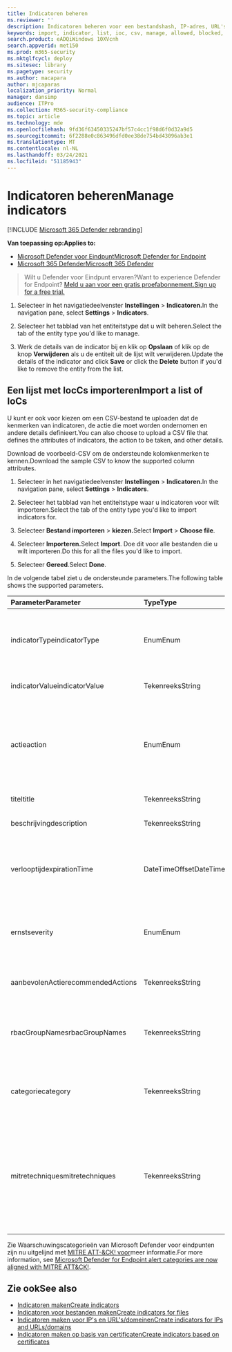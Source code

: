 ```yaml
---
title: Indicatoren beheren
ms.reviewer: ''
description: Indicatoren beheren voor een bestandshash, IP-adres, URL's of domeinen die de detectie, preventie en uitsluiting van entiteiten definiëren.
keywords: import, indicator, list, ioc, csv, manage, allowed, blocked, block, clean, malicious, file hash, ip address, urls, domain
search.product: eADQiWindows 10XVcnh
search.appverid: met150
ms.prod: m365-security
ms.mktglfcycl: deploy
ms.sitesec: library
ms.pagetype: security
ms.author: macapara
author: mjcaparas
localization_priority: Normal
manager: dansimp
audience: ITPro
ms.collection: M365-security-compliance
ms.topic: article
ms.technology: mde
ms.openlocfilehash: 9fd36f63450335247bf57c4cc1f98d6f0d32a9d5
ms.sourcegitcommit: 6f2288e0c863496dfd0ee38de754bd43096ab3e1
ms.translationtype: MT
ms.contentlocale: nl-NL
ms.lasthandoff: 03/24/2021
ms.locfileid: "51185943"
---
```

# <a name="manage-indicators"></a><span data-ttu-id="a9db3-104">Indicatoren beheren</span><span class="sxs-lookup"><span data-stu-id="a9db3-104">Manage indicators</span></span>

[!INCLUDE [Microsoft 365 Defender rebranding](../../includes/microsoft-defender.md)]


<span data-ttu-id="a9db3-105">**Van toepassing op:**</span><span class="sxs-lookup"><span data-stu-id="a9db3-105">**Applies to:**</span></span>
- [<span data-ttu-id="a9db3-106">Microsoft Defender voor Eindpunt</span><span class="sxs-lookup"><span data-stu-id="a9db3-106">Microsoft Defender for Endpoint</span></span>](https://go.microsoft.com/fwlink/p/?linkid=2154037)
- [<span data-ttu-id="a9db3-107">Microsoft 365 Defender</span><span class="sxs-lookup"><span data-stu-id="a9db3-107">Microsoft 365 Defender</span></span>](https://go.microsoft.com/fwlink/?linkid=2118804)


><span data-ttu-id="a9db3-108">Wilt u Defender voor Eindpunt ervaren?</span><span class="sxs-lookup"><span data-stu-id="a9db3-108">Want to experience Defender for Endpoint?</span></span> [<span data-ttu-id="a9db3-109">Meld u aan voor een gratis proefabonnement.</span><span class="sxs-lookup"><span data-stu-id="a9db3-109">Sign up for a free trial.</span></span>](https://www.microsoft.com/en-us/WindowsForBusiness/windows-atp?ocid=docs-wdatp-automationexclusionlist-abovefoldlink)


1. <span data-ttu-id="a9db3-110">Selecteer in het navigatiedeelvenster **Instellingen**  >  **Indicatoren.**</span><span class="sxs-lookup"><span data-stu-id="a9db3-110">In the navigation pane, select **Settings** > **Indicators**.</span></span>

2. <span data-ttu-id="a9db3-111">Selecteer het tabblad van het entiteitstype dat u wilt beheren.</span><span class="sxs-lookup"><span data-stu-id="a9db3-111">Select the tab of the entity type you'd like to manage.</span></span>  

3. <span data-ttu-id="a9db3-112">Werk de details van de indicator bij en klik op **Opslaan** of klik op de knop **Verwijderen** als u de entiteit uit de lijst wilt verwijderen.</span><span class="sxs-lookup"><span data-stu-id="a9db3-112">Update the details of the indicator and click **Save** or click the **Delete** button if you'd like to remove the entity from the list.</span></span>

## <a name="import-a-list-of-iocs"></a><span data-ttu-id="a9db3-113">Een lijst met IocCs importeren</span><span class="sxs-lookup"><span data-stu-id="a9db3-113">Import a list of IoCs</span></span>

<span data-ttu-id="a9db3-114">U kunt er ook voor kiezen om een CSV-bestand te uploaden dat de kenmerken van indicatoren, de actie die moet worden ondernomen en andere details definieert.</span><span class="sxs-lookup"><span data-stu-id="a9db3-114">You can also choose to upload a CSV file that defines the attributes of indicators, the action to be taken, and other details.</span></span>

<span data-ttu-id="a9db3-115">Download de voorbeeld-CSV om de ondersteunde kolomkenmerken te kennen.</span><span class="sxs-lookup"><span data-stu-id="a9db3-115">Download the sample CSV to know the supported column attributes.</span></span>

1. <span data-ttu-id="a9db3-116">Selecteer in het navigatiedeelvenster **Instellingen**  >  **Indicatoren.**</span><span class="sxs-lookup"><span data-stu-id="a9db3-116">In the navigation pane, select **Settings** > **Indicators**.</span></span>

2. <span data-ttu-id="a9db3-117">Selecteer het tabblad van het entiteitstype waar u indicatoren voor wilt importeren.</span><span class="sxs-lookup"><span data-stu-id="a9db3-117">Select the tab of the entity type you'd like to import indicators for.</span></span>

3. <span data-ttu-id="a9db3-118">Selecteer **Bestand importeren**  >  **kiezen.**</span><span class="sxs-lookup"><span data-stu-id="a9db3-118">Select **Import** > **Choose file**.</span></span> 

4. <span data-ttu-id="a9db3-119">Selecteer **Importeren.**</span><span class="sxs-lookup"><span data-stu-id="a9db3-119">Select **Import**.</span></span> <span data-ttu-id="a9db3-120">Doe dit voor alle bestanden die u wilt importeren.</span><span class="sxs-lookup"><span data-stu-id="a9db3-120">Do this for all the files you'd like to import.</span></span> 

5. <span data-ttu-id="a9db3-121">Selecteer **Gereed**.</span><span class="sxs-lookup"><span data-stu-id="a9db3-121">Select **Done**.</span></span>

<span data-ttu-id="a9db3-122">In de volgende tabel ziet u de ondersteunde parameters.</span><span class="sxs-lookup"><span data-stu-id="a9db3-122">The following table shows the supported parameters.</span></span>

<span data-ttu-id="a9db3-123">Parameter</span><span class="sxs-lookup"><span data-stu-id="a9db3-123">Parameter</span></span> | <span data-ttu-id="a9db3-124">Type</span><span class="sxs-lookup"><span data-stu-id="a9db3-124">Type</span></span>    |   <span data-ttu-id="a9db3-125">Beschrijving</span><span class="sxs-lookup"><span data-stu-id="a9db3-125">Description</span></span>
:---|:---|:---
<span data-ttu-id="a9db3-126">indicatorType</span><span class="sxs-lookup"><span data-stu-id="a9db3-126">indicatorType</span></span> | <span data-ttu-id="a9db3-127">Enum</span><span class="sxs-lookup"><span data-stu-id="a9db3-127">Enum</span></span> | <span data-ttu-id="a9db3-128">Type indicator.</span><span class="sxs-lookup"><span data-stu-id="a9db3-128">Type of the indicator.</span></span> <span data-ttu-id="a9db3-129">Mogelijke waarden zijn: "FileSha1", "FileSha256", "IpAddress", "DomainName" en "Url".</span><span class="sxs-lookup"><span data-stu-id="a9db3-129">Possible values are: "FileSha1", "FileSha256", "IpAddress", "DomainName" and "Url".</span></span> <span data-ttu-id="a9db3-130">**Vereist**</span><span class="sxs-lookup"><span data-stu-id="a9db3-130">**Required**</span></span>
<span data-ttu-id="a9db3-131">indicatorValue</span><span class="sxs-lookup"><span data-stu-id="a9db3-131">indicatorValue</span></span> | <span data-ttu-id="a9db3-132">Tekenreeks</span><span class="sxs-lookup"><span data-stu-id="a9db3-132">String</span></span> | <span data-ttu-id="a9db3-133">Identiteit van de [entiteit Indicator.](ti-indicator.md)</span><span class="sxs-lookup"><span data-stu-id="a9db3-133">Identity of the [Indicator](ti-indicator.md) entity.</span></span> <span data-ttu-id="a9db3-134">**Vereist**</span><span class="sxs-lookup"><span data-stu-id="a9db3-134">**Required**</span></span>
<span data-ttu-id="a9db3-135">actie</span><span class="sxs-lookup"><span data-stu-id="a9db3-135">action</span></span> | <span data-ttu-id="a9db3-136">Enum</span><span class="sxs-lookup"><span data-stu-id="a9db3-136">Enum</span></span> | <span data-ttu-id="a9db3-137">De actie die wordt ondernomen als de indicator wordt gevonden in de organisatie.</span><span class="sxs-lookup"><span data-stu-id="a9db3-137">The action that will be taken if the indicator will be discovered in the organization.</span></span> <span data-ttu-id="a9db3-138">Mogelijke waarden zijn: 'Waarschuwing', 'AlertAndBlock' en 'Toegestaan'.</span><span class="sxs-lookup"><span data-stu-id="a9db3-138">Possible values are: "Alert", "AlertAndBlock", and "Allowed".</span></span> <span data-ttu-id="a9db3-139">**Vereist**</span><span class="sxs-lookup"><span data-stu-id="a9db3-139">**Required**</span></span>
<span data-ttu-id="a9db3-140">titel</span><span class="sxs-lookup"><span data-stu-id="a9db3-140">title</span></span> | <span data-ttu-id="a9db3-141">Tekenreeks</span><span class="sxs-lookup"><span data-stu-id="a9db3-141">String</span></span> | <span data-ttu-id="a9db3-142">Indicatorwaarschuwingstitel.</span><span class="sxs-lookup"><span data-stu-id="a9db3-142">Indicator alert title.</span></span> <span data-ttu-id="a9db3-143">**Vereist**</span><span class="sxs-lookup"><span data-stu-id="a9db3-143">**Required**</span></span>
<span data-ttu-id="a9db3-144">beschrijving</span><span class="sxs-lookup"><span data-stu-id="a9db3-144">description</span></span> | <span data-ttu-id="a9db3-145">Tekenreeks</span><span class="sxs-lookup"><span data-stu-id="a9db3-145">String</span></span> |  <span data-ttu-id="a9db3-146">Beschrijving van de indicator.</span><span class="sxs-lookup"><span data-stu-id="a9db3-146">Description of the indicator.</span></span> <span data-ttu-id="a9db3-147">**Vereist**</span><span class="sxs-lookup"><span data-stu-id="a9db3-147">**Required**</span></span>
<span data-ttu-id="a9db3-148">verlooptijd</span><span class="sxs-lookup"><span data-stu-id="a9db3-148">expirationTime</span></span> | <span data-ttu-id="a9db3-149">DateTimeOffset</span><span class="sxs-lookup"><span data-stu-id="a9db3-149">DateTimeOffset</span></span> | <span data-ttu-id="a9db3-150">De verlooptijd van de indicator in de volgende notatie YYYY-MM-DDTHH:MM:SS.0Z.</span><span class="sxs-lookup"><span data-stu-id="a9db3-150">The expiration time of the indicator in the following format YYYY-MM-DDTHH:MM:SS.0Z.</span></span> <span data-ttu-id="a9db3-151">**Optioneel**</span><span class="sxs-lookup"><span data-stu-id="a9db3-151">**Optional**</span></span>
<span data-ttu-id="a9db3-152">ernst</span><span class="sxs-lookup"><span data-stu-id="a9db3-152">severity</span></span> | <span data-ttu-id="a9db3-153">Enum</span><span class="sxs-lookup"><span data-stu-id="a9db3-153">Enum</span></span> | <span data-ttu-id="a9db3-154">De ernst van de indicator.</span><span class="sxs-lookup"><span data-stu-id="a9db3-154">The severity of the indicator.</span></span> <span data-ttu-id="a9db3-155">Mogelijke waarden zijn: 'Informatief', 'Laag', 'Gemiddeld' en 'Hoog'.</span><span class="sxs-lookup"><span data-stu-id="a9db3-155">Possible values are: "Informational", "Low", "Medium" and "High".</span></span> <span data-ttu-id="a9db3-156">**Optioneel**</span><span class="sxs-lookup"><span data-stu-id="a9db3-156">**Optional**</span></span>
<span data-ttu-id="a9db3-157">aanbevolenActie</span><span class="sxs-lookup"><span data-stu-id="a9db3-157">recommendedActions</span></span> | <span data-ttu-id="a9db3-158">Tekenreeks</span><span class="sxs-lookup"><span data-stu-id="a9db3-158">String</span></span> | <span data-ttu-id="a9db3-159">Aanbevolen acties voor ti-indicatorwaarschuwingen.</span><span class="sxs-lookup"><span data-stu-id="a9db3-159">TI indicator alert recommended actions.</span></span> <span data-ttu-id="a9db3-160">**Optioneel**</span><span class="sxs-lookup"><span data-stu-id="a9db3-160">**Optional**</span></span>
<span data-ttu-id="a9db3-161">rbacGroupNames</span><span class="sxs-lookup"><span data-stu-id="a9db3-161">rbacGroupNames</span></span> | <span data-ttu-id="a9db3-162">Tekenreeks</span><span class="sxs-lookup"><span data-stu-id="a9db3-162">String</span></span> | <span data-ttu-id="a9db3-163">Door komma's gescheiden lijst met RBAC-groepsnamen waar de indicator op zou worden toegepast.</span><span class="sxs-lookup"><span data-stu-id="a9db3-163">Comma-separated list of RBAC group names the indicator would be applied to.</span></span> <span data-ttu-id="a9db3-164">**Optioneel**</span><span class="sxs-lookup"><span data-stu-id="a9db3-164">**Optional**</span></span>
<span data-ttu-id="a9db3-165">categorie</span><span class="sxs-lookup"><span data-stu-id="a9db3-165">category</span></span> | <span data-ttu-id="a9db3-166">Tekenreeks</span><span class="sxs-lookup"><span data-stu-id="a9db3-166">String</span></span> | <span data-ttu-id="a9db3-167">Categorie van de waarschuwing.</span><span class="sxs-lookup"><span data-stu-id="a9db3-167">Category of the alert.</span></span> <span data-ttu-id="a9db3-168">Voorbeelden hiervan zijn: Uitvoering en toegang tot referenties.</span><span class="sxs-lookup"><span data-stu-id="a9db3-168">Examples include: Execution and credential access.</span></span> <span data-ttu-id="a9db3-169">**Optioneel**</span><span class="sxs-lookup"><span data-stu-id="a9db3-169">**Optional**</span></span>
<span data-ttu-id="a9db3-170">mitretechniques</span><span class="sxs-lookup"><span data-stu-id="a9db3-170">mitretechniques</span></span>| <span data-ttu-id="a9db3-171">Tekenreeks</span><span class="sxs-lookup"><span data-stu-id="a9db3-171">String</span></span> | <span data-ttu-id="a9db3-172">MITRE-technieken code/id (door komma's gescheiden).</span><span class="sxs-lookup"><span data-stu-id="a9db3-172">MITRE techniques code/id (comma separated).</span></span> <span data-ttu-id="a9db3-173">Zie Ondernemingstactieken [voor meer informatie.](https://attack.mitre.org/tactics/enterprise/)</span><span class="sxs-lookup"><span data-stu-id="a9db3-173">For more information, see [Enterprise tactics](https://attack.mitre.org/tactics/enterprise/).</span></span> <span data-ttu-id="a9db3-174">**Optioneel** Het wordt aanbevolen om een waarde toe te voegen aan een categorie wanneer een MITRE-techniek wordt gebruikt.</span><span class="sxs-lookup"><span data-stu-id="a9db3-174">**Optional** It is recommended to add a value in category when a MITRE technique.</span></span>

<span data-ttu-id="a9db3-175">Zie Waarschuwingscategorieën van Microsoft Defender voor eindpunten zijn nu uitgelijnd met [MITRE ATT-&CK! voor](https://techcommunity.microsoft.com/t5/microsoft-defender-for-endpoint/microsoft-defender-atp-alert-categories-are-now-aligned-with/ba-p/732748)meer informatie.</span><span class="sxs-lookup"><span data-stu-id="a9db3-175">For more information, see [Microsoft Defender for Endpoint alert categories are now aligned with MITRE ATT&CK!](https://techcommunity.microsoft.com/t5/microsoft-defender-for-endpoint/microsoft-defender-atp-alert-categories-are-now-aligned-with/ba-p/732748).</span></span>


## <a name="see-also"></a><span data-ttu-id="a9db3-176">Zie ook</span><span class="sxs-lookup"><span data-stu-id="a9db3-176">See also</span></span>
- [<span data-ttu-id="a9db3-177">Indicatoren maken</span><span class="sxs-lookup"><span data-stu-id="a9db3-177">Create indicators</span></span>](manage-indicators.md)
- [<span data-ttu-id="a9db3-178">Indicatoren voor bestanden maken</span><span class="sxs-lookup"><span data-stu-id="a9db3-178">Create indicators for files</span></span>](indicator-file.md)
- [<span data-ttu-id="a9db3-179">Indicatoren maken voor IP's en URL's/domeinen</span><span class="sxs-lookup"><span data-stu-id="a9db3-179">Create indicators for IPs and URLs/domains</span></span>](indicator-ip-domain.md)
- [<span data-ttu-id="a9db3-180">Indicatoren maken op basis van certificaten</span><span class="sxs-lookup"><span data-stu-id="a9db3-180">Create indicators based on certificates</span></span>](indicator-certificates.md)
